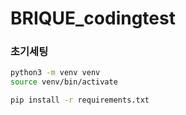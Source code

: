 # BRIQUE_codingtest

### 초기세팅

```bash
python3 -m venv venv
source venv/bin/activate

pip install -r requirements.txt

```
